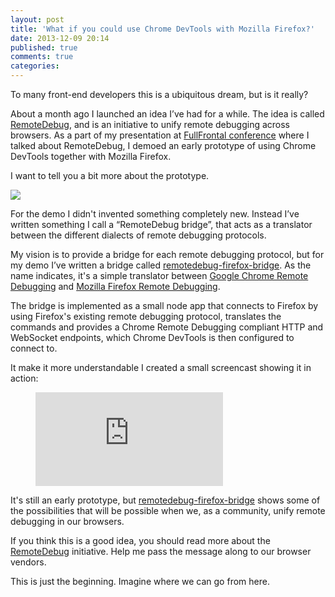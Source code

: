 ```yaml
---
layout: post
title: 'What if you could use Chrome DevTools with Mozilla Firefox?'
date: 2013-12-09 20:14
published: true
comments: true
categories:
---
```


To many front-end developers this is a ubiquitous dream, but is it really?

About a month ago I launched an idea I’ve had for a while. The idea is called [RemoteDebug](http://remotedebug.org), and is an initiative to unify remote debugging across browsers. As a part of my presentation at [FullFrontal conference](http://2013.full-frontal.org/#our-web-development-workflow-is-completely-broken) where I talked about RemoteDebug, I demoed an early prototype of using Chrome DevTools together with Mozilla Firefox.

I want to tell you a bit more about the prototype.

<img src="/images/remote-debug-firefox-animation.gif" />

<!--more-->

For the demo I didn't invented something completely new. Instead I’ve written something I call a “RemoteDebug bridge”, that acts as a translator between the different dialects of remote debugging protocols.

My vision is to provide a bridge for each remote debugging protocol, but for my demo I’ve written a bridge called [remotedebug-firefox-bridge](https://github.com/auchenberg/remotedebug-firefox-bridge). As the name indicates, it's a simple translator between [Google Chrome Remote Debugging](https://developers.google.com/chrome-developer-tools/docs/debugger-protocol) and [Mozilla Firefox Remote Debugging](https://wiki.mozilla.org/Remote_Debugging_Protocol).

The bridge is implemented as a small node app that connects to Firefox by using Firefox's existing remote debugging protocol, translates the commands and provides a Chrome Remote Debugging compliant HTTP and WebSocket endpoints, which Chrome DevTools is then configured to connect to.

It make it more understandable I created a small screencast showing it in action:

<figure>
  <iframe src="https://www.youtube.com/embed/86qg7zYh3AY" frameborder="0" allowfullscreen></iframe>
</figure>

It's still an early prototype, but [remotedebug-firefox-bridge](https://github.com/auchenberg/remotedebug-firefox-bridge) shows some of the possibilities that will be possible when we, as a community, unify remote debugging in our browsers.

If you think this is a good idea, you should read more about the [RemoteDebug](http://remotedebug.org) initiative. Help me pass the message along to our browser vendors.

This is just the beginning. Imagine where we can go from here.
